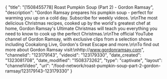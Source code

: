 {
    "title": "[1508455778] Roast Pumpkin Soup (Part 2) - Gordon Ramsay",
    "description": "Gordon Ramsay prepares his pumpkin soup - perfect for warming you up on a cold day. Subscribe for weekly videos. \n\nThe most delicious Christmas recipes, cooked up by the world's greatest chef at home, Gordon Ramsay's Ultimate Christmas will teach you everything you need to know to cook up the perfect Christmas.\n\nThe official YouTube channel of Gordon Ramsay, with exclusive clips from a selection shows including Cookalong Live, Gordon's Great Escape and more.\n\nTo find out more about Gordon Ramsay visit:\nhttp:\/\/www.gordonramsay.com",
    "channelid": "123179143",
    "videoid": "123179330",
    "date_created": "1323081708",
    "date_modified": "1508373262",
    "type": "captivate",
    "layout": "channelVideo",
    "url": "\/food-network\/roast-pumpkin-soup-part-2-gordon-ramsay\/123179143-123179330"
}